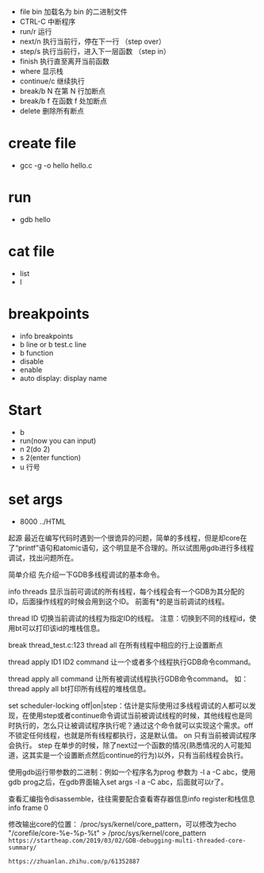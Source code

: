 - file bin   加载名为 bin 的二进制文件
- CTRL-C     中断程序
- run/r      运行
- next/n     执行当前行，停在下一行 （step over）
- step/s     执行当前行，进入下一层函数 （step in）
- finish     执行直至离开当前函数
- where      显示栈
- continue/c 继续执行
- break/b N  在第 N 行加断点
- break/b f  在函数 f 处加断点
- delete     删除所有断点
# create file 

- gcc -g -o hello hello.c

# run

- gdb hello

# cat file

- list
- l

# breakpoints

- info breakpoints
- b line or b test.c line
- b function
- disable
- enable
- auto display: display name

# Start

- b
- run(now you can input)
- n 2(do 2)
- s 2(enter function)
- u 行号

# set args

- 8000 ../HTML

起源
最近在编写代码时遇到一个很诡异的问题，简单的多线程，但是却core在了“printf”语句和atomic语句，这个明显是不合理的。所以试图用gdb进行多线程调试，找出问题所在。

简单介绍
先介绍一下GDB多线程调试的基本命令。

info threads 显示当前可调试的所有线程，每个线程会有一个GDB为其分配的ID，后面操作线程的时候会用到这个ID。 前面有*的是当前调试的线程。

thread ID 切换当前调试的线程为指定ID的线程。
注意：切换到不同的线程id，使用bt可以打印该id的堆栈信息。

break thread_test.c:123 thread all 在所有线程中相应的行上设置断点

thread apply ID1 ID2 command 让一个或者多个线程执行GDB命令command。

thread apply all command 让所有被调试线程执行GDB命令command。
如：thread apply all bt打印所有线程的堆栈信息。

set scheduler-locking off|on|step：估计是实际使用过多线程调试的人都可以发现，在使用step或者continue命令调试当前被调试线程的时候，其他线程也是同时执行的，怎么只让被调试程序执行呢？通过这个命令就可以实现这个需求。off 不锁定任何线程，也就是所有线程都执行，这是默认值。 on 只有当前被调试程序会执行。 step 在单步的时候，除了next过一个函数的情况(熟悉情况的人可能知道，这其实是一个设置断点然后continue的行为)以外，只有当前线程会执行。

使用gdb运行带参数的二进制：例如一个程序名为prog 参数为 -l a -C abc，使用gdb prog之后，在gdb界面输入set args -l a -C abc，后面就可以r了。

查看汇编指令disassemble，往往需要配合查看寄存器信息info register和栈信息info frame 0

修改输出core的位置：
/proc/sys/kernel/core_pattern，可以修改为echo "/corefile/core-%e-%p-%t" > /proc/sys/kernel/core_pattern
`https://startheap.com/2019/03/02/GDB-debugging-multi-threaded-core-summary/`

`https://zhuanlan.zhihu.com/p/61352887`
